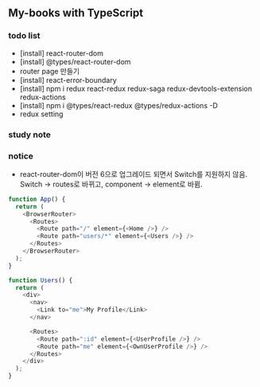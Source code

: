 ## My-books with TypeScript

### todo list

- [install] react-router-dom
- [install] @types/react-router-dom
- router page 만들기
- [install] react-error-boundary
- [install] npm i redux react-redux redux-saga redux-devtools-extension redux-actions
- [install] npm i @types/react-redux @types/redux-actions -D
- redux setting

### study note

### notice

- react-router-dom이 버전 6으로 업그레이드 되면서 Switch를 지원하지 않음.
  Switch -> routes로 바뀌고, component -> element로 바뀜.

```ts
function App() {
  return (
    <BrowserRouter>
      <Routes>
        <Route path="/" element={<Home />} />
        <Route path="users/*" element={<Users />} />
      </Routes>
    </BrowserRouter>
  );
}

function Users() {
  return (
    <div>
      <nav>
        <Link to="me">My Profile</Link>
      </nav>

      <Routes>
        <Route path=":id" element={<UserProfile />} />
        <Route path="me" element={<OwnUserProfile />} />
      </Routes>
    </div>
  );
}
```

